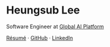 # Heungsub Lee

Software Engineer at [Global AI Platform][gapco]

[Résumé][resume] · [GitHub][] · [LinkedIn][]

[gapco]:    https://globalaiplatform.com/
[resume]:   /resume
[github]:   https://github.com/sublee
[linkedin]: https://linkedin.com/in/sublee
